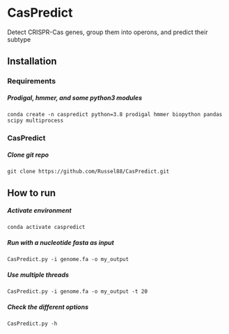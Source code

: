 # CasPredict

Detect CRISPR-Cas genes, group them into operons, and predict their subtype 

## Installation
### Requirements
##### Prodigal, hmmer, and some python3 modules
`conda create -n caspredict python=3.8 prodigal hmmer biopython pandas scipy multiprocess`

### CasPredict
##### Clone git repo
`git clone https://github.com/Russel88/CasPredict.git`

## How to run
##### Activate environment
`conda activate caspredict`

##### Run with a nucleotide fasta as input
`CasPredict.py -i genome.fa -o my_output`

##### Use multiple threads
`CasPredict.py -i genome.fa -o my_output -t 20`

##### Check the different options
`CasPredict.py -h`
